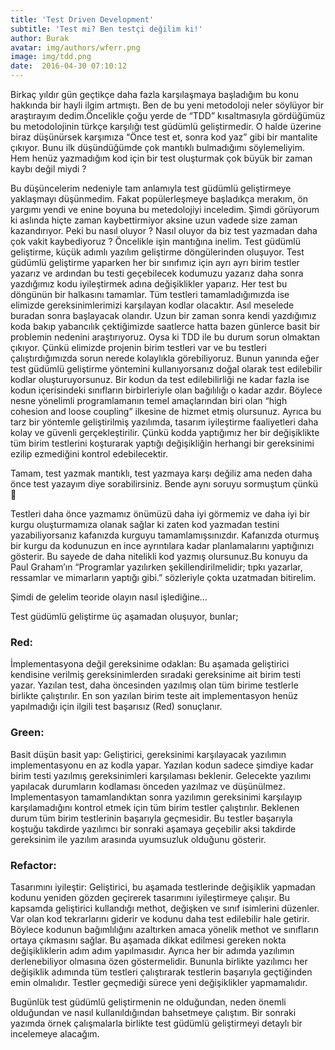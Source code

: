 ```yaml
---
title: 'Test Driven Development'
subtitle: 'Test mi? Ben testçi değilim ki!'
author: Burak
avatar: img/authors/wferr.png
image: img/tdd.png
date:  2016-04-30 07:10:12
---
```


Birkaç yıldır gün geçtikçe daha fazla karşılaşmaya başladığım bu konu hakkında bir hayli ilgim artmıştı. Ben de bu yeni metodoloji neler söylüyor bir araştırayım dedim.Öncelikle çoğu yerde de “TDD” kısaltmasıyla gördüğümüz bu metodolojinin türkçe karşılığı test güdümlü geliştirmedir. O halde üzerine biraz düşünürsek karşımıza “Önce test et, sonra kod yaz” gibi bir mantalite çıkıyor. Bunu ilk düşündüğümde çok mantıklı bulmadığımı söylemeliyim. Hem henüz yazmadığım kod için bir test oluşturmak çok büyük bir zaman kaybı değil miydi ?


Bu düşüncelerim nedeniyle tam anlamıyla test güdümlü geliştirmeye yaklaşmayı düşünmedim. Fakat popülerleşmeye başladıkça merakım, ön yargımı yendi ve enine boyuna bu metedolojiyi inceledim. Şimdi görüyorum ki aslında hiçte zaman kaybettirmiyor aksine uzun vadede size zaman kazandırıyor. Peki bu nasıl oluyor ? Nasıl oluyor da biz test yazmadan daha çok  vakit kaybediyoruz ? Öncelikle işin mantığına inelim. Test güdümlü geliştirme, küçük adımlı yazılım geliştirme döngülerinden oluşuyor. Test güdümlü geliştirme yaparken her bir sınıfımız için ayrı ayrı birim testler yazarız ve ardından bu testi geçebilecek kodumuzu yazarız daha sonra yazdığımız kodu iyileştirmek adına değişiklikler yaparız. Her test bu döngünün bir halkasını tamamlar. Tüm testleri tamamladığımızda ise elimizde gereksinimlerimizi karşılayan kodlar olacaktır. Asıl meselede buradan sonra başlayacak olandır. Uzun bir zaman sonra kendi yazdığımız koda bakıp yabancılık çektiğimizde saatlerce hatta bazen günlerce basit bir problemin nedenini araştırıyoruz. Oysa ki TDD ile bu durum sorun olmaktan çıkıyor. Çünkü elimizde projenin birim testleri var ve bu testleri çalıştırdığımızda sorun nerede kolaylıkla görebiliyoruz. Bunun yanında eğer test güdümlü geliştirme yöntemini kullanıyorsanız doğal olarak test edilebilir kodlar oluşturuyorsunuz. Bir kodun da test edilebilirliği ne kadar fazla ise kodun içerisindeki sınıfların birbirleriyle olan bağılılığı o kadar azdır. Böylece nesne yönelimli programlamanın temel amaçlarından biri olan  “high cohesion and loose coupling” ilkesine de  hizmet etmiş olursunuz. Ayrıca bu tarz bir yöntemle geliştirilmiş yazılımda, tasarım iyileştirme faaliyetleri daha kolay ve güvenli gerçekleştirilir. Çünkü kodda yaptığımız her bir değişiklikte tüm birim testlerini koşturarak yaptığı değişikliğin herhangi bir gereksinimi ezilip ezmediğini kontrol edebilecektir.


Tamam, test yazmak mantıklı, test yazmaya karşı değiliz ama neden daha önce test yazayım diye sorabilirsiniz. Bende aynı soruyu sormuştum çünkü 🙂

Testleri daha önce yazmamız önümüzü daha iyi görmemiz ve daha iyi bir kurgu oluşturmamıza olanak sağlar ki zaten kod yazmadan testini yazabiliyorsanız kafanızda kurguyu tamamlamışsınızdır. Kafanızda oturmuş bir kurgu da kodunuzun en ince ayrıntılara kadar planlamalarını yaptığınızı gösterir. Bu sayede de daha nitelikli kod yazmış olursunuz.Bu konuyu da Paul Graham’ın “Programlar yazılırken şekillendirilmelidir; tıpkı yazarlar, ressamlar ve mimarların yaptığı gibi.”  sözleriyle çokta uzatmadan bitirelim.

Şimdi de gelelim teoride olayın nasıl işlediğine…

Test güdümlü geliştirme üç aşamadan oluşuyor, bunlar;

### Red:
İmplementasyona değil gereksinime odaklan: Bu aşamada geliştirici kendisine verilmiş gereksinimlerden sıradaki gereksinime ait birim testi yazar. Yazılan test, daha öncesinden yazılmış olan tüm birime testlerle birlikte çalıştırılır. En son yazılan birim teste ait implementasyon henüz yapılmadığı için ilgili test başarısız (Red) sonuçlanır.

### Green:
Basit düşün basit yap: Geliştirici, gereksinimi karşılayacak yazılımın implementasyonu en az kodla yapar. Yazılan kodun sadece şimdiye kadar birim testi yazılmış gereksinimleri karşılaması beklenir. Gelecekte yazılımı yapılacak durumların kodlaması önceden yazılmaz ve düşünülmez. Implementasyon tamamlandıktan sonra yazılımın gereksinimi karşılayıp karşılamadığını kontrol etmek için tüm birim testler çalıştırılır. Beklenen durum tüm birim testlerinin başarıyla geçmesidir. Bu testler başarıyla koştuğu takdirde yazılımcı bir sonraki aşamaya geçebilir aksi takdirde gereksinim ile yazılım arasında uyumsuzluk olduğunu gösterir.

### Refactor:
Tasarımını iyileştir: Geliştirici, bu aşamada testlerinde değişiklik yapmadan kodunu yeniden gözden geçirerek tasarımını iyileştirmeye çalışır. Bu kapsamda geliştirici kullandığı methot, değişken ve sınıf isimlerini düzenler. Var olan kod tekrarlarını giderir ve kodunu daha test edilebilir hale getirir. Böylece kodunun bağımlılığını azaltırken amaca yönelik methot ve sınıfların ortaya çıkmasını sağlar. Bu aşamada dikkat edilmesi gereken nokta değişikliklerin adım adım yapılmasıdır. Ayrıca her bir adımda yazılımın derlenebiliyor olmasına özen göstermelidir. Bununla birlikte yazılımcı her değişiklik adımında tüm testleri çalıştırarak testlerin başarıyla geçtiğinden emin olmalıdır. Testler geçmediği sürece yeni değişiklikler yapmamalıdır.

Bugünlük test güdümlü geliştirmenin ne olduğundan, neden önemli olduğundan ve nasıl kullanıldığından bahsetmeye çalıştım. Bir sonraki yazımda örnek çalışmalarla birlikte test güdümlü geliştirmeyi detaylı bir incelemeye alacağım.
